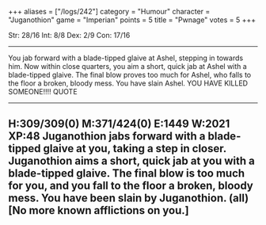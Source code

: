 +++
aliases = ["/logs/242"]
category = "Humour"
character = "Juganothion"
game = "Imperian"
points = 5
title = "Pwnage"
votes = 5
+++

Str: 28/16  Int: 8/8    Dex: 2/9    Con: 17/16

----------------------------------------------------------
You jab forward with a blade-tipped glaive at Ashel, stepping in towards him.
Now within close quarters, you aim a short, quick jab at Ashel with a
blade-tipped glaive.
The final blow proves too much for Ashel, who falls to the floor a broken,
bloody mess.
You have slain Ashel.
YOU HAVE KILLED SOMEONE!!!!
QUOTE

----------------------------------------------------------


H:309/309(0) M:371/424(0) E:1449 W:2021 XP:48
Juganothion jabs forward with a blade-tipped glaive at you, taking a step in
closer.
Juganothion aims a short, quick jab at you with a blade-tipped glaive.
The final blow is too much for you, and you fall to the floor a broken, bloody
mess.
You have been slain by Juganothion. (all)
[No more known afflictions on you.]
----------------------------------------------------------